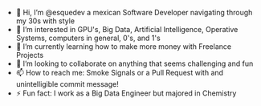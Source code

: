 - 👋 Hi, I’m @esquedev a mexican Software Developer navigating through my 30s with style
- 👀 I’m interested in GPU's, Big Data, Artificial Intelligence, Operative Systems, computers in general, 0's, and 1's
- 🌱 I’m currently learning how to make more money with Freelance Projects
- 💞️ I’m looking to collaborate on anything that seems challenging and fun
- 📫 How to reach me: Smoke Signals or a Pull Request with and unintelligible commit message!
- ⚡ Fun fact: I work as a Big Data Engineer but majored in Chemistry
